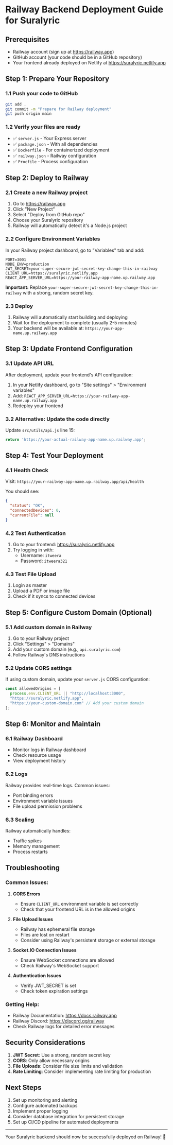 # Railway Backend Deployment Guide for Suralyric

## Prerequisites
- Railway account (sign up at https://railway.app)
- GitHub account (your code should be in a GitHub repository)
- Your frontend already deployed on Netlify at https://suralyric.netlify.app

## Step 1: Prepare Your Repository

### 1.1 Push your code to GitHub
```bash
git add .
git commit -m "Prepare for Railway deployment"
git push origin main
```

### 1.2 Verify your files are ready
- ✅ `server.js` - Your Express server
- ✅ `package.json` - With all dependencies
- ✅ `Dockerfile` - For containerized deployment
- ✅ `railway.json` - Railway configuration
- ✅ `Procfile` - Process configuration

## Step 2: Deploy to Railway

### 2.1 Create a new Railway project
1. Go to https://railway.app
2. Click "New Project"
3. Select "Deploy from GitHub repo"
4. Choose your Suralyric repository
5. Railway will automatically detect it's a Node.js project

### 2.2 Configure Environment Variables
In your Railway project dashboard, go to "Variables" tab and add:

```
PORT=3001
NODE_ENV=production
JWT_SECRET=your-super-secure-jwt-secret-key-change-this-in-railway
CLIENT_URL=https://suralyric.netlify.app
REACT_APP_SERVER_URL=https://your-railway-app-name.up.railway.app
```

**Important:** Replace `your-super-secure-jwt-secret-key-change-this-in-railway` with a strong, random secret key.

### 2.3 Deploy
1. Railway will automatically start building and deploying
2. Wait for the deployment to complete (usually 2-5 minutes)
3. Your backend will be available at: `https://your-app-name.up.railway.app`

## Step 3: Update Frontend Configuration

### 3.1 Update API URL
After deployment, update your frontend's API configuration:

1. In your Netlify dashboard, go to "Site settings" > "Environment variables"
2. Add: `REACT_APP_SERVER_URL=https://your-railway-app-name.up.railway.app`
3. Redeploy your frontend

### 3.2 Alternative: Update the code directly
Update `src/utils/api.js` line 15:
```javascript
return 'https://your-actual-railway-app-name.up.railway.app';
```

## Step 4: Test Your Deployment

### 4.1 Health Check
Visit: `https://your-railway-app-name.up.railway.app/api/health`

You should see:
```json
{
  "status": "OK",
  "connectedDevices": 0,
  "currentFile": null
}
```

### 4.2 Test Authentication
1. Go to your frontend: https://suralyric.netlify.app
2. Try logging in with:
   - Username: `itweera`
   - Password: `itweera321`

### 4.3 Test File Upload
1. Login as master
2. Upload a PDF or image file
3. Check if it syncs to connected devices

## Step 5: Configure Custom Domain (Optional)

### 5.1 Add custom domain in Railway
1. Go to your Railway project
2. Click "Settings" > "Domains"
3. Add your custom domain (e.g., `api.suralyric.com`)
4. Follow Railway's DNS instructions

### 5.2 Update CORS settings
If using custom domain, update your `server.js` CORS configuration:
```javascript
const allowedOrigins = [
  process.env.CLIENT_URL || "http://localhost:3000",
  "https://suralyric.netlify.app",
  "https://your-custom-domain.com" // Add your custom domain
];
```

## Step 6: Monitor and Maintain

### 6.1 Railway Dashboard
- Monitor logs in Railway dashboard
- Check resource usage
- View deployment history

### 6.2 Logs
Railway provides real-time logs. Common issues:
- Port binding errors
- Environment variable issues
- File upload permission problems

### 6.3 Scaling
Railway automatically handles:
- Traffic spikes
- Memory management
- Process restarts

## Troubleshooting

### Common Issues:

1. **CORS Errors**
   - Ensure `CLIENT_URL` environment variable is set correctly
   - Check that your frontend URL is in the allowed origins

2. **File Upload Issues**
   - Railway has ephemeral file storage
   - Files are lost on restart
   - Consider using Railway's persistent storage or external storage

3. **Socket.IO Connection Issues**
   - Ensure WebSocket connections are allowed
   - Check Railway's WebSocket support

4. **Authentication Issues**
   - Verify JWT_SECRET is set
   - Check token expiration settings

### Getting Help:
- Railway Documentation: https://docs.railway.app
- Railway Discord: https://discord.gg/railway
- Check Railway logs for detailed error messages

## Security Considerations

1. **JWT Secret**: Use a strong, random secret key
2. **CORS**: Only allow necessary origins
3. **File Uploads**: Consider file size limits and validation
4. **Rate Limiting**: Consider implementing rate limiting for production

## Next Steps

1. Set up monitoring and alerting
2. Configure automated backups
3. Implement proper logging
4. Consider database integration for persistent storage
5. Set up CI/CD pipeline for automated deployments

---

Your Suralyric backend should now be successfully deployed on Railway! 🚀
